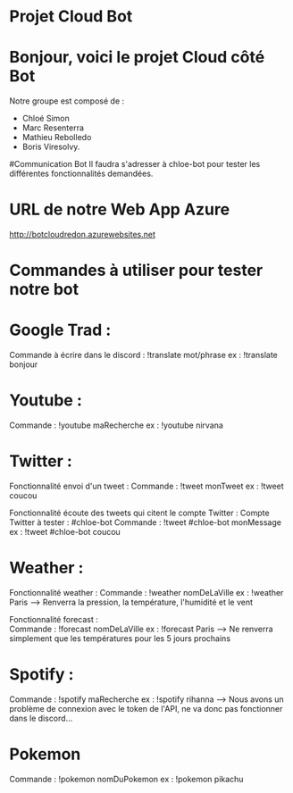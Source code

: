 # Projet Cloud Bot
  
 # Bonjour, voici le projet Cloud côté Bot
 Notre groupe est composé de :
 - Chloé Simon
 - Marc Resenterra	
 - Mathieu Rebolledo	 
 - Boris Viresolvy.

#Communication Bot
Il faudra s'adresser à chloe-bot pour tester les différentes fonctionnalités demandées.

# URL de notre Web App Azure 
http://botcloudredon.azurewebsites.net

# Commandes à utiliser pour tester notre bot
# Google Trad : 
Commande à écrire dans le discord : !translate mot/phrase 
ex : !translate bonjour

# Youtube : 
Commande : !youtube maRecherche
ex : !youtube nirvana

# Twitter : 
Fonctionnalité envoi d'un tweet :
Commande : !tweet monTweet
ex : !tweet coucou

Fonctionnalité écoute des tweets qui citent le compte Twitter :
Compte Twitter à tester : #chloe-bot
Commande : !tweet #chloe-bot monMessage
ex : !tweet #chloe-bot coucou

# Weather :
Fonctionnalité weather : 
Commande : !weather nomDeLaVille
ex : !weather Paris
--> Renverra la pression, la température, l'humidité et le vent

Fonctionnalité forecast :  
Commande : !forecast nomDeLaVille
ex : !forecast Paris
--> Ne renverra simplement que les températures pour les 5 jours prochains

# Spotify :
Commande : !spotify maRecherche
ex : !spotify rihanna
--> Nous avons un problème de connexion avec le token de l'API, ne va donc pas fonctionner dans le discord...

# Pokemon 
Commande : !pokemon nomDuPokemon
ex : !pokemon pikachu





